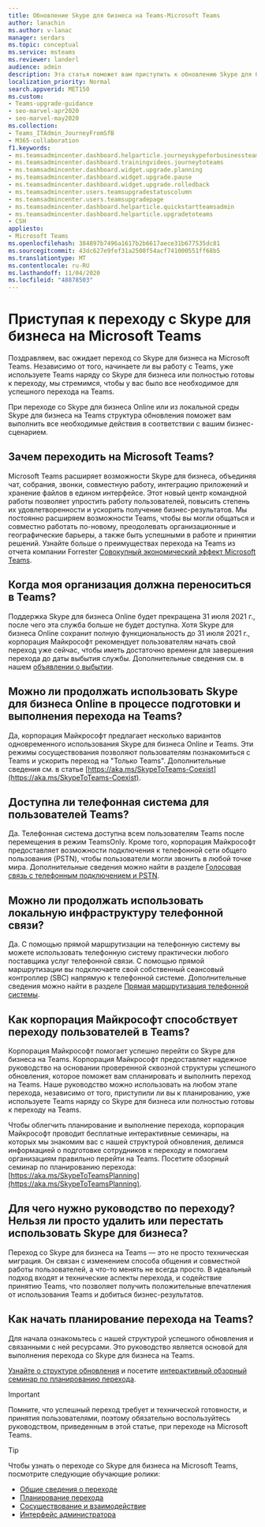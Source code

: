 ```yaml
---
title: Обновление Skype для бизнеса на Teams-Microsoft Teams
author: lanachin
ms.author: v-lanac
manager: serdars
ms.topic: conceptual
ms.service: msteams
ms.reviewer: landerl
audience: admin
description: Эта статья поможет вам приступить к обновлению Skype для бизнеса на Microsoft Teams.
localization_priority: Normal
search.appverid: MET150
ms.custom:
- Teams-upgrade-guidance
- seo-marvel-apr2020
- seo-marvel-may2020
ms.collection:
- Teams_ITAdmin_JourneyFromSfB
- M365-collaboration
f1.keywords:
- ms.teamsadmincenter.dashboard.helparticle.journeyskypeforbusinessteams
- ms.teamsadmincenter.dashboard.trainingvideos.journeytoteams
- ms.teamsadmincenter.dashboard.widget.upgrade.planning
- ms.teamsadmincenter.dashboard.widget.upgrade.pause
- ms.teamsadmincenter.dashboard.widget.upgrade.rolledback
- ms.teamsadmincenter.users.teamsupgradestatuscolumn
- ms.teamsadmincenter.users.teamsupgradepage
- ms.teamsadmincenter.dashboard.helparticle.quickstartteamsadmin
- ms.teamsadmincenter.dashboard.helparticle.upgradetoteams
- CSH
appliesto:
- Microsoft Teams
ms.openlocfilehash: 384897b7496a1617b2b6617aece31b677535dc81
ms.sourcegitcommit: 43dc627e9fef31a2508f54acf741000551ff68b5
ms.translationtype: MT
ms.contentlocale: ru-RU
ms.lasthandoff: 11/04/2020
ms.locfileid: "48878503"
---
```

# <a name="get-started-on-your-upgrade-from-skype-for-business-to-microsoft-teams"></a>Приступая к переходу с Skype для бизнеса на Microsoft Teams

Поздравляем, вас ожидает переход со Skype для бизнеса на Microsoft Teams. Независимо от того, начинаете ли вы работу с Teams, уже используете Teams наряду со Skype для бизнеса или полностью готовы к переходу, мы стремимся, чтобы у вас было все необходимое для успешного перехода на Teams.

При переходе со Skype для бизнеса Online или из локальной среды Skype для бизнеса на Teams структура обновления поможет вам выполнить все необходимые действия в соответствии с вашим бизнес-сценарием.

## <a name="why-upgrade-to-microsoft-teams"></a>Зачем переходить на Microsoft Teams?

Microsoft Teams расширяет возможности Skype для бизнеса, объединяя чат, собрания, звонки, совместную работу, интеграцию приложений и хранение файлов в едином интерфейсе. Этот новый центр командной работы позволяет упростить работу пользователей, повысить степень их удовлетворенности и ускорить получение бизнес-результатов. Мы постоянно расширяем возможности Teams, чтобы вы могли общаться и совместно работать по-новому, преодолевать организационные и географические барьеры, а также быть успешными в работе и принятии решений.  Узнайте больше о преимуществах перехода на Teams из отчета компании Forrester [Совокупный экономический эффект Microsoft Teams](https://www.microsoft.com/microsoft-365/blog/wp-content/uploads/sites/2/2019/04/Total-Economic-Impact-Microsoft-Teams-Infographic.pdf).  

## <a name="when-should-my-organization-migrate-to-teams"></a>Когда моя организация должна переноситься в Teams?

Поддержка Skype для бизнеса Online будет прекращена 31 июля 2021 г., после чего эта служба больше не будет доступна. Хотя Skype для бизнеса Online сохранит полную функциональность до 31 июля 2021 г., корпорация Майкрософт рекомендует пользователям начать свой переход уже сейчас, чтобы иметь достаточно времени для завершения перехода до даты выбытия службы.  Дополнительные сведения см. в нашем [объявлении о выбытии](https://aka.ms/sfboannounce). 

## <a name="can-we-continue-to-use-skype-for-business-online-as-we-prepare-for-and-execute-our-upgrade-to-teams"></a>Можно ли продолжать использовать Skype для бизнеса Online в процессе подготовки и выполнения перехода на Teams?

Да, корпорация Майкрософт предлагает несколько вариантов одновременного использования Skype для бизнеса Online и Teams. Эти режимы сосуществования позволяют пользователям познакомиться с Teams и ускорить переход на "Только Teams". Дополнительные сведения см. в статье [https://aka.ms/SkypeToTeams-Coexist](https://aka.ms/SkypeToTeams-Coexist).

## <a name="is-phone-system-available-for-teams-users"></a>Доступна ли телефонная система для пользователей Teams?

Да. Телефонная система доступна всем пользователям Teams после перемещения в режим TeamsOnly.  Кроме того, корпорация Майкрософт предоставляет возможности подключения к телефонной сети общего пользования (PSTN), чтобы пользователи могли звонить в любой точке мира. Дополнительные сведения можно найти в разделе [Голосовая связь с телефонным подключением и PSTN](cloud-voice-landing-page.md).

## <a name="can-we-continue-to-use-our-on-premises-telephony-infrastructure"></a>Можно ли продолжать использовать локальную инфраструктуру телефонной связи?

Да. С помощью прямой маршрутизации на телефонную систему вы можете использовать телефонную систему практически любого поставщика услуг телефонной связи. С помощью прямой маршрутизации вы подключаете свой собственный сеансовый контроллер (SBC) напрямую к телефонной системе. Дополнительные сведения можно найти в разделе [Прямая маршрутизация телефонной системы](direct-routing-landing-page.md).
 
## <a name="how-is-microsoft-helping-customers-with-their-migration-to-teams"></a>Как корпорация Майкрософт способствует переходу пользователей в Teams? 

Корпорация Майкрософт помогает успешно перейти со Skype для бизнеса на Teams. Корпорация Майкрософт предоставляет надежное руководство на основании проверенной сквозной структуры успешного обновления, которое поможет вам спланировать и выполнить переход на Teams. Наше руководство можно использовать на любом этапе перехода, независимо от того, приступили ли вы к планированию, уже используете Teams наряду со Skype для бизнеса или полностью готовы к переходу на Teams.

Чтобы облегчить планирование и выполнение перехода, корпорация Майкрософт проводит бесплатные интерактивные семинары, на которых мы знакомим вас с нашей структурой обновления, делимся информацией о подготовке сотрудников к переходу и помогаем организациям правильно перейти на Teams. Посетите обзорный семинар по планированию перехода: [https://aka.ms/SkypeToTeamsPlanning](https://aka.ms/SkypeToTeamsPlanning).
 
## <a name="why-do-i-need-upgrade-guidance-cant-i-just-deletedecommission-skype-for-business"></a>Для чего нужно руководство по переходу? Нельзя ли просто удалить или перестать использовать Skype для бизнеса? 

Переход со Skype для бизнеса на Teams — это не просто техническая миграция. Он связан с изменением способа общения и совместной работы пользователей, а что-то менять не всегда просто. В идеальный подход входят и технические аспекты перехода, и содействие принятию Teams, что позволяет получить положительные впечатления от использования Teams и добиться бизнес-результатов.  

## <a name="where-do-i-start-planning-for-teamsmy-upgrade-to-teams"></a>Как начать планирование перехода на Teams? 

Для начала ознакомьтесь с нашей структурой успешного обновления и связанными с ней ресурсами. Это руководство является основой для выполнения перехода со Skype для бизнеса на Teams.

[Узнайте о структуре обновления](upgrade-framework.md) и посетите [интерактивный обзорный семинар по планированию перехода](https://aka.ms/SkypeToTeamsPlanning).

> [!IMPORTANT]
> Помните, что успешный переход требует и технической готовности, и принятия пользователями, поэтому обязательно воспользуйтесь руководством, приведенным в этой статье, при переходе на Microsoft Teams.

> [!Tip]
> Чтобы узнать о переходе со Skype для бизнеса на Microsoft Teams, посмотрите следующие обучающие ролики:
> - [Общие сведения о переходе](https://aka.ms/teams-upgrade-intro)
> - [Планирование перехода](https://aka.ms/teams-upgrade-plan)
> - [Сосуществование и взаимодействие](https://aka.ms/teams-upgrade-coexistence-interop)
> - [Интерфейс администратора](https://aka.ms/teams-upgrade-admin)
